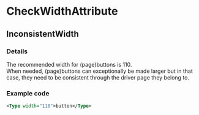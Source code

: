 ﻿---  
uid: Validator_2_10_5  
---

# CheckWidthAttribute

## InconsistentWidth

### Details

The recommended width for (page)buttons is 110.  
When needed, (page)buttons can exceptionally be made larger but in that case, they need to be consistent through the driver page they belong to.

### Example code

```xml
<Type width="110">button</Type>
```
